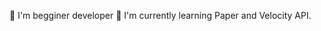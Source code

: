 📘 I'm begginer developer
📒 I'm currently learning Paper and Velocity API.
<!---
I'm Currently working on Mine-Practice.eu
--->

